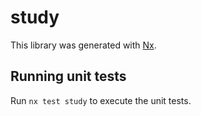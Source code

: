 # study

This library was generated with [Nx](https://nx.dev).

## Running unit tests

Run `nx test study` to execute the unit tests.
